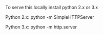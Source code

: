 To serve this locally install python 2.x or 3.x


Python 2.x: python -m SimpleHTTPServer

Python 3.x: python -m http.server
